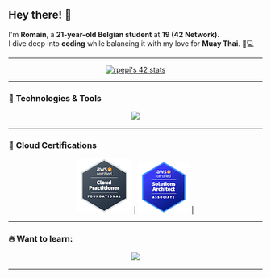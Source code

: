 ## Hey there! 👋  

I'm **Romain**, a **21-year-old Belgian student** at **19 (42 Network)**.      
I dive deep into **coding** while balancing it with my love for **Muay Thai**. 🥊💻  

---

<div align="center"> 

  [![rpepi's 42 stats](https://badge.mediaplus.ma/binary/rpepi?1337Badge=off&UM6P=off)](https://github.com/oakoudad/badge42)

</div>

---

### 🚀 **Technologies & Tools**

<p align="center">
  <a href="https://skillicons.dev">
    <img src="https://skillicons.dev/icons?i=git,docker,linux,bash,aws,terraform,c,cpp,css,html&perline=5" />
  </a>
</p>

---

### 🏅 **Cloud Certifications**

<div align="center"> 
  
  [![AWS Certified CCP](CCP-badge.png)](https://www.credly.com/badges/12345678) | [![AWS Certified SAA](SAA-badge.png)](https://www.credly.com/users/romain-pepi) |
  
</div>

---

### 🔥 **Want to learn:**

<p align="center">
  <a href="https://skillicons.dev">
    <img src="https://skillicons.dev/icons?i=py,kubernetes,azure,gcp,githubactions" />
  </a>
</p>

---
